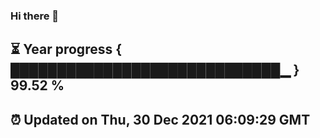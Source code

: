 ### Hi there 👋
⏳ Year progress { █████████████████████████████▁ } 99.52 %
---
⏰ Updated on Thu, 30 Dec 2021 06:09:29 GMT
---
